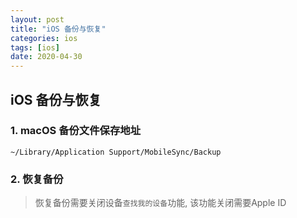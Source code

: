 ```yaml
---
layout: post
title: "iOS 备份与恢复"
categories: ios
tags: [ios]
date: 2020-04-30
---
```


## iOS 备份与恢复

### 1. macOS 备份文件保存地址

    ~/Library/Application Support/MobileSync/Backup

### 2. 恢复备份

> 恢复备份需要关闭设备`查找我的设备`功能, 该功能关闭需要Apple ID
